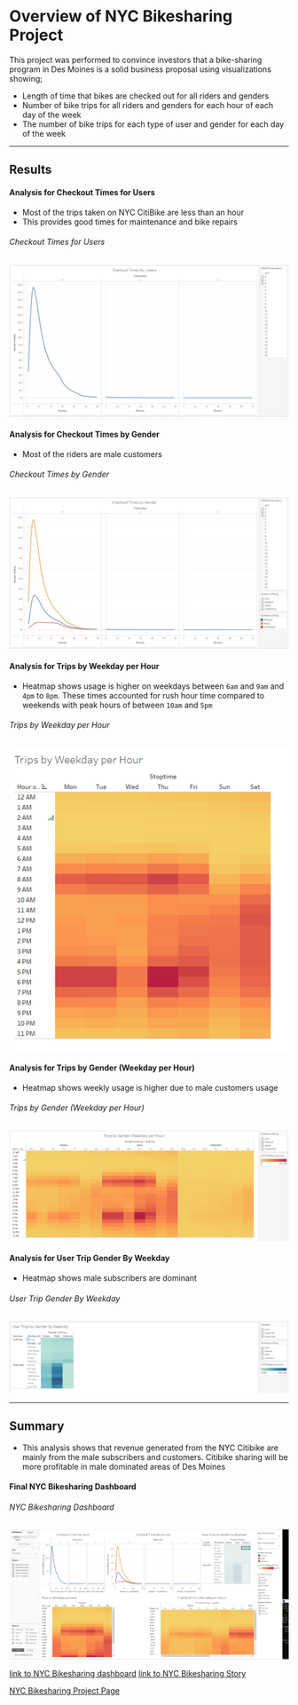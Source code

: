 # Overview of NYC Bikesharing Project
This project was performed to convince investors that a bike-sharing program in Des Moines is a solid business proposal using visualizations showing;
 * Length of time that bikes are checked out for all riders and genders
 * Number of bike trips for all riders and genders for each hour of each day of the week
 * The number of bike trips for each type of user and gender for each day of the week



---
## Results

#### Analysis for Checkout Times for Users
    
    
   * Most of the trips taken on NYC CitiBike are less than an hour
   * This provides good times for maintenance and bike repairs
   
###### Checkout Times for Users

 ![checkout_times_users.png](https://github.com/charleside2001/bikesharing/blob/9908fd6f9c0e68fe112d9b5ddecb88ef8a04733a/images/checkout_times_users.png)


#### Analysis for Checkout Times by Gender

   * Most of the riders are male customers
   
###### Checkout Times by Gender  

![checkout_times_gender.png](https://github.com/charleside2001/bikesharing/blob/9908fd6f9c0e68fe112d9b5ddecb88ef8a04733a/images/checkout_times_gender.png) 


#### Analysis for Trips by Weekday per Hour

   * Heatmap shows usage is higher on weekdays between `6am` and `9am` and `4pm` to `8pm`. These times accounted for rush hour time compared to  weekends with peak hours of between `10am` and `5pm`

 ###### Trips by Weekday per Hour
 
![trips_weekday_hour.png](https://github.com/charleside2001/bikesharing/blob/9908fd6f9c0e68fe112d9b5ddecb88ef8a04733a/images/trips_weekday_hour.png) 
 
#### Analysis for Trips by Gender (Weekday per Hour)

   * Heatmap shows weekly usage is higher due to male  customers usage
 
 ###### Trips by Gender (Weekday per Hour)
 
![trips_gender_weekday_hour.png](https://github.com/charleside2001/bikesharing/blob/9908fd6f9c0e68fe112d9b5ddecb88ef8a04733a/images/trips_gender_weekday_hour.png) 

#### Analysis for User Trip Gender By Weekday

   * Heatmap shows male subscribers are dominant

###### User Trip Gender By Weekday

![User_Trip_Gender_By_Weekday.PNG](https://github.com/charleside2001/bikesharing/blob/5edfac56a19b8c17884ff5b95e5c5cb740bb25f2/images/User_Trip_Gender_By_Weekday.PNG) 

---
## Summary

* This analysis shows that revenue generated from the NYC Citibike are mainly from the  male subscribers and customers. Citibike sharing will be more profitable in male dominated areas of Des Moines



#### Final NYC Bikesharing Dashboard

###### NYC Bikesharing Dashboard

![nyc_dashboard.PNG](https://github.com/charleside2001/bikesharing/blob/5edfac56a19b8c17884ff5b95e5c5cb740bb25f2/images/nyc_dashboard.PNG) 

[link to NYC Bikesharing dashboard](https://public.tableau.com/app/profile/charles.obuseh/viz/NYCBikesharingDashboard/NYCBikesharingDashboard)
[link to NYC Bikesharing Story](https://public.tableau.com/app/profile/charles.obuseh/viz/NYCBikesharingStory_16441235186840/NYCBikesharingStory)


[NYC Bikesharing Project Page](https://github.com/charleside2001/bikesharing.git)